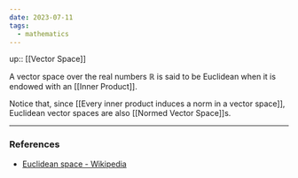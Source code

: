 ```yaml
---
date: 2023-07-11
tags:
  - mathematics
---
```

up:: [[Vector Space]]

A vector space over the real numbers $\mathbb{R}$ is said to be Euclidean when it is endowed with an [[Inner Product]].

Notice that, since [[Every inner product induces a norm in a vector space]], Euclidean vector spaces are also [[Normed Vector Space]]s.

---
### References
- [Euclidean space - Wikipedia](https://en.wikipedia.org/wiki/Euclidean_space)
